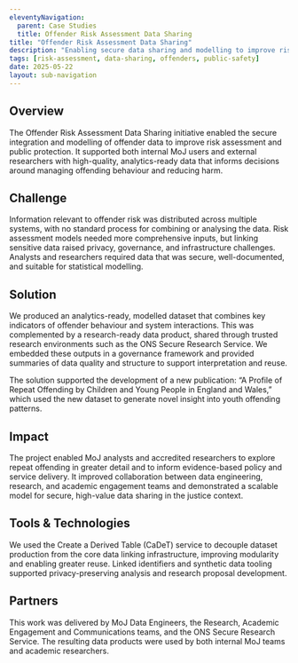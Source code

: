 ```yaml
---
eleventyNavigation:
  parent: Case Studies
  title: Offender Risk Assessment Data Sharing
title: "Offender Risk Assessment Data Sharing"
description: "Enabling secure data sharing and modelling to improve risk assessment and public protection."
tags: [risk-assessment, data-sharing, offenders, public-safety]
date: 2025-05-22
layout: sub-navigation
---
```


## Overview

The Offender Risk Assessment Data Sharing initiative enabled the secure integration and modelling of offender data to improve risk assessment and public protection. It supported both internal MoJ users and external researchers with high-quality, analytics-ready data that informs decisions around managing offending behaviour and reducing harm.

## Challenge

Information relevant to offender risk was distributed across multiple systems, with no standard process for combining or analysing the data. Risk assessment models needed more comprehensive inputs, but linking sensitive data raised privacy, governance, and infrastructure challenges. Analysts and researchers required data that was secure, well-documented, and suitable for statistical modelling.

## Solution

We produced an analytics-ready, modelled dataset that combines key indicators of offender behaviour and system interactions. This was complemented by a research-ready data product, shared through trusted research environments such as the ONS Secure Research Service. We embedded these outputs in a governance framework and provided summaries of data quality and structure to support interpretation and reuse.

The solution supported the development of a new publication: “A Profile of Repeat Offending by Children and Young People in England and Wales,” which used the new dataset to generate novel insight into youth offending patterns.

## Impact

The project enabled MoJ analysts and accredited researchers to explore repeat offending in greater detail and to inform evidence-based policy and service delivery. It improved collaboration between data engineering, research, and academic engagement teams and demonstrated a scalable model for secure, high-value data sharing in the justice context.

## Tools & Technologies

We used the Create a Derived Table (CaDeT) service to decouple dataset production from the core data linking infrastructure, improving modularity and enabling greater reuse. Linked identifiers and synthetic data tooling supported privacy-preserving analysis and research proposal development.

## Partners

This work was delivered by MoJ Data Engineers, the Research, Academic Engagement and Communications teams, and the ONS Secure Research Service. The resulting data products were used by both internal MoJ teams and academic researchers.
